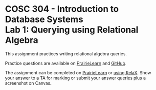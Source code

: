 # COSC 304 - Introduction to Database Systems<br>Lab 1: Querying using Relational Algebra

This assignment practices writing relational algebra queries.

Practice questions are available on [PrairieLearn](https://plcanary.ok.ubc.ca/pl/course_instance/2/assessment/19) and [GitHub](practice).

The assignment can be completed on [PrairieLearn](https://plcanary.ok.ubc.ca/pl/course_instance/2/assessment/10) or [using RelaX](assign). Show your answer to a TA for marking or submit your answer queries plus a screenshot on Canvas.
